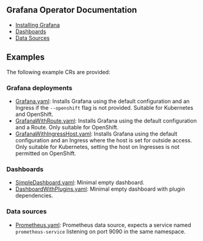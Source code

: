 ## Grafana Operator Documentation

* [Installing Grafana](./deploy_grafana.md)
* [Dashboards](./dashboards.md)
* [Data Sources](./datasources.md)

## Examples

The following example CRs are provided:

### Grafana deployments

* [Grafana.yaml](../deploy/examples/Grafana.yaml): Installs Grafana using the default configuration and an Ingress if the `--openshift` flag is not provided. Suitable for Kubernetes and OpenShift.
* [GrafanaWithRoute.yaml](../deploy/examples/GrafanaWithRoute.yaml): Installs Grafana using the default configuration and a Route. Only suitable for OpenShift.  
* [GrafanaWithIngressHost.yaml](../deploy/examples/GrafanaWithIngressHost.yaml): Installs Grafana using the default configuration and an Ingress where the host is set for outside access. Only suitable for Kubernetes, setting the host on Ingresses is not permitted on OpenShift. 

### Dashboards

* [SimpleDashboard.yaml](../deploy/examples/dashboards/SimpleDashboard.yaml): Minimal empty dashboard.
* [DashboardWithPlugins.yaml](../deploy/examples/dashboards/DashboardWithPlugins.yaml): Minimal empty dashboard with plugin dependencies.

### Data sources

* [Prometheus.yaml](../deploy/examples/datasources/Prometheus.yaml): Prometheus data source, expects a service named `prometheus-service` listening on port 9090 in the same namespace.
